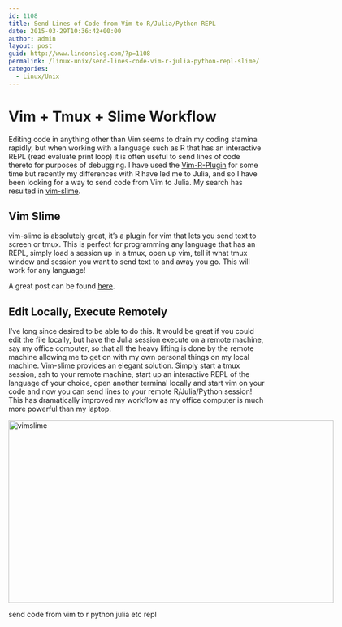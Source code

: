 ```yaml
---
id: 1108
title: Send Lines of Code from Vim to R/Julia/Python REPL
date: 2015-03-29T10:36:42+00:00
author: admin
layout: post
guid: http://www.lindonslog.com/?p=1108
permalink: /linux-unix/send-lines-code-vim-r-julia-python-repl-slime/
categories:
  - Linux/Unix
---
```

# Vim + Tmux + Slime Workflow

Editing code in anything other than Vim seems to drain my coding stamina rapidly, but when working with a language such as R that has an interactive REPL (read evaluate print loop) it is often useful to send lines of code thereto for purposes of debugging. I have used the [Vim-R-Plugin](https://github.com/vim-scripts/Vim-R-plugin) for some time but recently my differences with R have led me to Julia, and so I have been looking for a way to send code from Vim to Julia. My search has resulted in [vim-slime](https://github.com/jpalardy/vim-slime).

## Vim Slime

vim-slime is absolutely great, it&#8217;s a plugin for vim that lets you send text to screen or tmux. This is perfect for programming any language that has an REPL, simply load a session up in a tmux, open up vim, tell it what tmux window and session you want to send text to and away you go. This will work for any language!
  
A great post can be found [here](https://technotales.wordpress.com/2007/10/03/like-slime-for-vim/).

## Edit Locally, Execute Remotely

I&#8217;ve long since desired to be able to do this. It would be great if you could edit the file locally, but have the Julia session execute on a remote machine, say my office computer, so that all the heavy lifting is done by the remote machine allowing me to get on with my own personal things on my local machine. Vim-slime provides an elegant solution. Simply start a tmux session, ssh to your remote machine, start up an interactive REPL of the language of your choice, open another terminal locally and start vim on your code and now you can send lines to your remote R/Julia/Python session! This has dramatically improved my workflow as my office computer is much more powerful than my laptop.
  


<div id="attachment_1112" style="width: 650px" class="wp-caption aligncenter">
  <a href="http://www.lindonslog.com/wp-content/uploads/2015/03/vimslime.png"><img src="http://www.lindonslog.com/wp-content/uploads/2015/03/vimslime-1024x576.png" alt="vimslime" width="640" height="360" class="size-large wp-image-1112" srcset="http://www.lindonslog.com/wp-content/uploads/2015/03/vimslime-1024x576.png 1024w, http://www.lindonslog.com/wp-content/uploads/2015/03/vimslime-300x169.png 300w" sizes="(max-width: 640px) 100vw, 640px" /></a>
  
  <p class="wp-caption-text">
    send code from vim to r python julia etc repl
  </p>
</div>